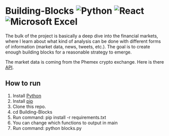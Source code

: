 # Building-Blocks ![Python](https://img.shields.io/badge/python-3670A0?style=for-the-badge&logo=python&logoColor=ffdd54) ![React](https://img.shields.io/badge/react-%2320232a.svg?style=for-the-badge&logo=react&logoColor=%2361DAFB) ![Microsoft Excel](https://img.shields.io/badge/Microsoft_Excel-217346?style=for-the-badge&logo=microsoft-excel&logoColor=white)
The bulk of the project is basically a deep dive into the financial markets, where I learn about what kind of analysis can be done with different forms of information (market data, news, tweets, etc.). The goal is to create enough building blocks for a reasonable strategy to emerge.

The market data is coming from the Phemex crypto exchange. Here is there [API](https://github.com/phemex/phemex-api-docs/blob/master/Public-Contract-API-en.md).

## How to run 
1. Install [Python](https://www.python.org/downloads/)
2. Install [pip](https://pip.pypa.io/en/stable/installation/)
3. Clone this repo.
4. cd Building-Blocks
5. Run command: pip install -r requirements.txt
6. You can change which functions to output in main
7. Run command: python blocks.py
